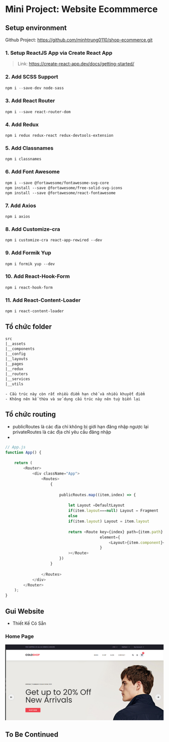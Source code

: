 # Mini Project: Website Ecommmerce

## Setup environment

Github Project: https://github.com/minhtrung0110/shop-ecommerce.git

### 1. Setup ReactJS App via Create React App

> Link: https://create-react-app.dev/docs/getting-started/

### 2. Add SCSS Support

```js
npm i --save-dev node-sass
```

### 3. Add React Router

```
npm i --save react-router-dom
```

### 4. Add Redux

```
npm i redux redux-react redux-devtools-extension
```
### 5. Add Classnames

```
npm i classnames
```
### 6. Add Font Awesome

```
npm i --save @fortawesome/fontawesome-svg-core
npm install --save @fortawesome/free-solid-svg-icons
npm install --save @fortawesome/react-fontawesome

```
### 7. Add  Axios

```
npm i axios
```
### 8. Add Customize-cra

```
npm i customize-cra react-app-rewired --dev
```
### 9. Add Formik Yup

```
npm i formik yup --dev
```
### 10. Add React-Hook-Form

```
npm i react-hook-form
```
### 11. Add React-Content-Loader

```
npm i react-content-loader
```
## Tổ chức folder

```
src
|__assets
|__components
|__config
|__layouts
|__pages
|__redux
|__routers
|__services
|__utils

- Cầu trúc này còn rất nhiều điểm hạn chế và nhiều khuyết điểm 
- Không nên kế thừa và sử dụng cấu trúc này nên tuỳ biến lại
```

## Tổ chức routing

- publicRoutes là các địa chỉ không bị giới hạn đăng nhập ngược lại privateRoutes là các địa chỉ yêu cầu đăng nhập
- 

```js
// App.js
function App() {

    return (
        <Router>
            <div className="App">
                <Routes>
                    {

                        publicRoutes.map((item,index) => {

                            let Layout =DefaultLayout
                            if(item.layout===null) Layout = Fragment
                            else
                            if(item.layout) Layout = item.layout

                            return <Route key={index} path={item.path}
                                          element={
                                              <Layout>{item.component}</Layout>
                                          }
                            ></Route>
                        })
                    }

                </Routes>
            </div>
        </Router>
    );
}

```



## Gui Website
 - Thiết Kế Có Sẵn

### Home Page
![img.png](img.png)
## To Be Continued